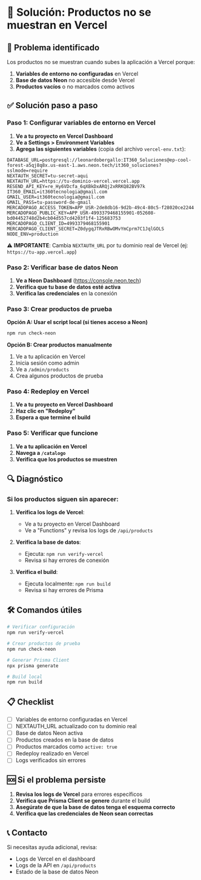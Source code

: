 # 🔧 Solución: Productos no se muestran en Vercel

## 🚨 Problema identificado
Los productos no se muestran cuando subes la aplicación a Vercel porque:
1. **Variables de entorno no configuradas** en Vercel
2. **Base de datos Neon** no accesible desde Vercel
3. **Productos vacíos** o no marcados como activos

## ✅ Solución paso a paso

### Paso 1: Configurar variables de entorno en Vercel

1. **Ve a tu proyecto en Vercel Dashboard**
2. **Ve a Settings > Environment Variables**
3. **Agrega las siguientes variables** (copia del archivo `vercel-env.txt`):

```
DATABASE_URL=postgresql://leonardobergallo:IT360_Soluciones@ep-cool-forest-a5qj8q8x.us-east-1.aws.neon.tech/it360_soluciones?sslmode=require
NEXTAUTH_SECRET=tu-secret-aqui
NEXTAUTH_URL=https://tu-dominio-vercel.vercel.app
RESEND_API_KEY=re_Hy6VDcfa_6qXBkDxARQj2xRRKQ82BV97k
IT360_EMAIL=it360tecnologia@gmail.com
GMAIL_USER=it360tecnologia@gmail.com
GMAIL_PASS=tu-password-de-gmail
MERCADOPAGO_ACCESS_TOKEN=APP_USR-2de8db16-9d2b-49c4-80c5-f28020ce2244
MERCADOPAGO_PUBLIC_KEY=APP_USR-4993379468155901-052608-bd04452748d2b4cb04d557cd4203f1f4-125683753
MERCADOPAGO_CLIENT_ID=4993379468155901
MERCADOPAGO_CLIENT_SECRET=Z0dygqJTRxRBwOMvYmCprm7C1JqlGOLS
NODE_ENV=production
```

⚠️ **IMPORTANTE**: Cambia `NEXTAUTH_URL` por tu dominio real de Vercel (ej: `https://tu-app.vercel.app`)

### Paso 2: Verificar base de datos Neon

1. **Ve a Neon Dashboard** (https://console.neon.tech)
2. **Verifica que tu base de datos esté activa**
3. **Verifica las credenciales** en la conexión

### Paso 3: Crear productos de prueba

**Opción A: Usar el script local (si tienes acceso a Neon)**
```bash
npm run check-neon
```

**Opción B: Crear productos manualmente**
1. Ve a tu aplicación en Vercel
2. Inicia sesión como admin
3. Ve a `/admin/products`
4. Crea algunos productos de prueba

### Paso 4: Redeploy en Vercel

1. **Ve a tu proyecto en Vercel Dashboard**
2. **Haz clic en "Redeploy"**
3. **Espera a que termine el build**

### Paso 5: Verificar que funcione

1. **Ve a tu aplicación en Vercel**
2. **Navega a `/catalogo`**
3. **Verifica que los productos se muestren**

## 🔍 Diagnóstico

### Si los productos siguen sin aparecer:

1. **Verifica los logs de Vercel**:
   - Ve a tu proyecto en Vercel Dashboard
   - Ve a "Functions" y revisa los logs de `/api/products`

2. **Verifica la base de datos**:
   - Ejecuta: `npm run verify-vercel`
   - Revisa si hay errores de conexión

3. **Verifica el build**:
   - Ejecuta localmente: `npm run build`
   - Revisa si hay errores de Prisma

## 🛠️ Comandos útiles

```bash
# Verificar configuración
npm run verify-vercel

# Crear productos de prueba
npm run check-neon

# Generar Prisma Client
npx prisma generate

# Build local
npm run build
```

## 📋 Checklist

- [ ] Variables de entorno configuradas en Vercel
- [ ] NEXTAUTH_URL actualizado con tu dominio real
- [ ] Base de datos Neon activa
- [ ] Productos creados en la base de datos
- [ ] Productos marcados como `active: true`
- [ ] Redeploy realizado en Vercel
- [ ] Logs verificados sin errores

## 🆘 Si el problema persiste

1. **Revisa los logs de Vercel** para errores específicos
2. **Verifica que Prisma Client se genere** durante el build
3. **Asegúrate de que la base de datos tenga el esquema correcto**
4. **Verifica que las credenciales de Neon sean correctas**

## 📞 Contacto

Si necesitas ayuda adicional, revisa:
- Logs de Vercel en el dashboard
- Logs de la API en `/api/products`
- Estado de la base de datos Neon
